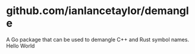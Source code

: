 # github.com/ianlancetaylor/demangle

A Go package that can be used to demangle C++ and Rust symbol names.
Hello World
